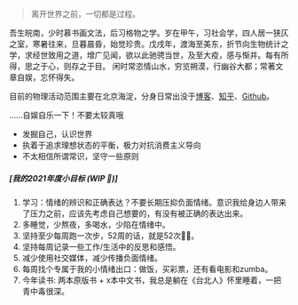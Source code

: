 > 离开世界之前，一切都是过程。

吾生皖南，少时慕书画文法，后习格物之学。岁在甲午，习社会学，四人居一狭仄之室，寒暑往来，旦暮晨昏，始觉珍贵。戊戌年，渡海至美东，折节向生物统计之学，求经世致用之道，增广见闻，欲以此驰骋当世，及至大疫，感与惭并。每有所得，思之于心，则存之于目。 闲时常恣情山水，穷览朔漠，行幽谷大都；常著文章自娱，忘怀得失。

目前的物理活动范围主要在北京海淀，分身日常出没于[博客](https://shanj21.com)、[知乎](https://www.zhihu.com/people/jiang-shan-59)、[Github](https://github.com/ShanJiang21/)。

……自娱自乐一下！不要太较真哦
* 发掘自己，认识世界
* 执着于追求理想状态的平衡，极力对抗消费主义导向
* 不太相信所谓常识，坚守一些原则


##### [我的2021年度小目标 (WIP 🚧)]

1. 学习：情绪的辨识和正确表达？不要长期压抑负面情绪。意识我给身边人带来了压力之前，应该先考虑自己想要的，有没有被正确的表达出来。
2. 多睡觉，少熬夜，多喝水，少陷在情绪中。
3. 坚持至少每周跑一次步，52周的话，就是52次🏃‍♀️。
4. 坚持每周记录一些工作/生活中的反思和感悟。
5. 减少使用社交媒体，减少传播负面情绪。
6. 每周找个专属于我的小情绪出口：做饭，买彩票，还有看电影和zumba。
7. 今年读书: 两本原版书 + x本中文书，我总是躺在《台北人》怀里睡着，一把青中毒很深。
